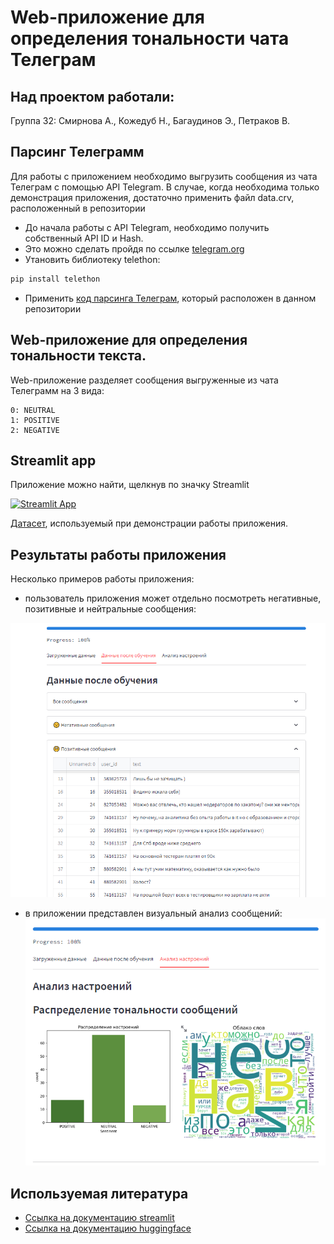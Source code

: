 # Web-приложение для определения тональности чата Телеграм

## Над проектом работали:

Группа 32: Смирнова А., Кожедуб Н., Багаудинов Э., Петраков В.

## Парсинг Телеграмм
Для работы с приложением необходимо выгрузить сообщения из чата Телеграм с помощью API Telegram. В случае, когда необходима только демонстрация приложения, достаточно применить файл data.crv, расположенный в репозитории
 - До начала работы с  API Telegram, необходимо получить собственный API ID и Hash.
 - Это можно сделать пройдя по ссылке [telegram.org](https://my.telegram.org/auth?to=apps)
 - Утановить  библиотеку telethon:
```python
pip install telethon
```
 - Применить [код парсинга Телеграм](https://github.com/smirnovaanastasia1234/Te/blob/main/pars_teleg.py ), который расположен в данном репозитории

## Web-приложение для определения тональности текста. 
Web-приложение разделяет сообщения выгруженные из чата Телеграмм на 3 вида:

    0: NEUTRAL
    1: POSITIVE
    2: NEGATIVE

## Streamlit app
Приложение можно найти, щелкнув по значку Streamlit

[![Streamlit App](https://static.streamlit.io/badges/streamlit_badge_black_white.svg)](https://smirnovaanastasia1234-te-hello-tseu9h.streamlit.app/)

[Датасет](https://github.com/smirnovaanastasia1234/Te/blob/main/data.csv), используемый при демонстрации работы приложения.

## Результаты работы приложения
Несколько примеров работы приложения:

* пользователь приложения может отдельно посмотреть негативные, позитивные и нейтральные сообщения:

![Вторая страница](images/2.png "Вторая страница")

* в приложении представлен визуальный анализ сообщений: 
![Анализ](images/3.png "Анализ")

## Используемая литература
* [Ссылка на документацию streamlit](https://docs.streamlit.io/)
* [Ссылка на документацию huggingface](https://huggingface.co/blanchefort/rubert-base-cased-sentiment)
